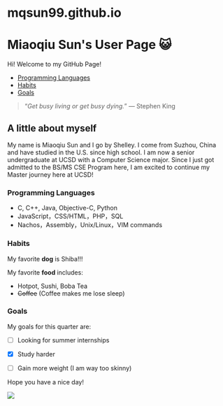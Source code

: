 # mqsun99.github.io
# Miaoqiu Sun's User Page :smiley_cat:
Hi! Welcome to my GitHub Page!

- [Programming Languages](#programming-languages)
- [Habits](#habits)
- [Goals](#goals)

> “*Get busy living or get busy dying.*” — Stephen King
> 
## A little about myself
My name is Miaoqiu Sun and I go by Shelley. I come from Suzhou, China and have studied in the U.S. since high school. I am now a senior undergraduate at UCSD with a Computer Science major. Since I just got admitted to the BS/MS CSE Program here, I am excited to continue my Master journey here at UCSD!

### Programming Languages
- C, C++, Java, Objective-C, Python
- JavaScript，CSS/HTML，PHP，SQL
- Nachos，Assembly，Unix/Linux，VIM commands

### Habits
My favorite **dog** is Shiba!!!

My favorite **food** includes:
- Hotpot, Sushi, Boba Tea
- ~~Coffee~~ (Coffee makes me lose sleep)


### Goals
My goals for this quarter are:
- [ ] Looking for summer internships
- [x] Study harder
- [ ] Gain more weight (I am way too skinny)


Hope you have a nice day!

<img src="https://thehappypuppysite.com/wp-content/uploads/2019/06/Mini-Shiba-Inu-HP-long.jpg">

